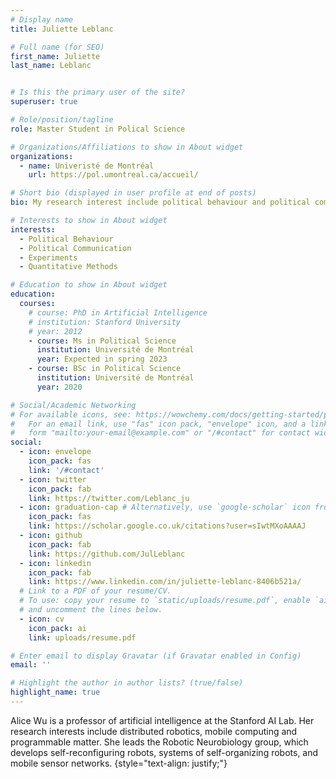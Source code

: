 ```yaml
---
# Display name
title: Juliette Leblanc

# Full name (for SEO)
first_name: Juliette
last_name: Leblanc


# Is this the primary user of the site?
superuser: true

# Role/position/tagline
role: Master Student in Polical Science

# Organizations/Affiliations to show in About widget
organizations:
  - name: Univeristé de Montréal
    url: https://pol.umontreal.ca/accueil/

# Short bio (displayed in user profile at end of posts)
bio: My research interest include political behaviour and political communication

# Interests to show in About widget
interests:
  - Political Behaviour
  - Political Communication
  - Experiments
  - Quantitative Methods

# Education to show in About widget
education:
  courses:
    # course: PhD in Artificial Intelligence
    # institution: Stanford University
    # year: 2012
    - course: Ms in Political Science
      institution: Université de Montréal
      year: Expected in spring 2023
    - course: BSc in Political Science
      institution: Université de Montréal
      year: 2020

# Social/Academic Networking
# For available icons, see: https://wowchemy.com/docs/getting-started/page-builder/#icons
#   For an email link, use "fas" icon pack, "envelope" icon, and a link in the
#   form "mailto:your-email@example.com" or "/#contact" for contact widget.
social:
  - icon: envelope
    icon_pack: fas
    link: '/#contact'
  - icon: twitter
    icon_pack: fab
    link: https://twitter.com/Leblanc_ju
  - icon: graduation-cap # Alternatively, use `google-scholar` icon from `ai` icon pack
    icon_pack: fas
    link: https://scholar.google.co.uk/citations?user=sIwtMXoAAAAJ
  - icon: github
    icon_pack: fab
    link: https://github.com/JulLeblanc
  - icon: linkedin
    icon_pack: fab
    link: https://www.linkedin.com/in/juliette-leblanc-8406b521a/
  # Link to a PDF of your resume/CV.
  # To use: copy your resume to `static/uploads/resume.pdf`, enable `ai` icons in `params.yaml`,
  # and uncomment the lines below.
  - icon: cv
    icon_pack: ai
    link: uploads/resume.pdf

# Enter email to display Gravatar (if Gravatar enabled in Config)
email: ''

# Highlight the author in author lists? (true/false)
highlight_name: true
---
```


Alice Wu is a professor of artificial intelligence at the Stanford AI Lab. Her research interests include distributed robotics, mobile computing and programmable matter. She leads the Robotic Neurobiology group, which develops self-reconfiguring robots, systems of self-organizing robots, and mobile sensor networks.
{style="text-align: justify;"}
